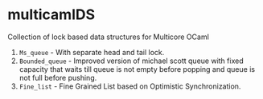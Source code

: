 # multicamlDS

Collection of lock based data structures for Multicore OCaml

1) `Ms_queue` - With separate head and tail lock.
2) `Bounded_queue` - Improved version of michael scott queue with fixed capacity that waits till queue is not empty before popping and queue is not full before pushing.
3) `Fine_list` - Fine Grained List based on Optimistic Synchronization.
